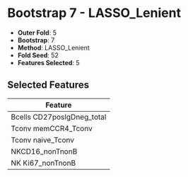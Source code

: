 # Bootstrap 7 - LASSO_Lenient

- **Outer Fold**: 5
- **Bootstrap**: 7
- **Method**: LASSO_Lenient
- **Fold Seed**: 52
- **Features Selected**: 5

## Selected Features

| Feature |
|---------|
| Bcells CD27posIgDneg_total |
| Tconv memCCR4_Tconv |
| Tconv naive_Tconv |
| NKCD16_nonTnonB |
| NK Ki67_nonTnonB |
